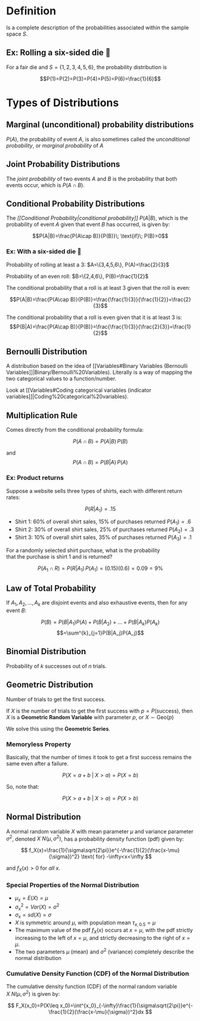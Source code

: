 # Definition

Is a complete description of the probabilities associated within the sample space $S$.

## Ex: Rolling a six-sided die 🎲

For a fair die and $S=\{1,2,3,4,5,6\}$, the probability distribution is

$$P(1)=P(2)=P(3)=P(4)=P(5)=P(6)=\frac{1}{6}$$

# Types of Distributions

## Marginal (unconditional) probability distributions

$P(A)$, the probability of event $A$, is also sometimes called the _unconditional probability_, or _marginal probability_ of $A$

## Joint Probability Distributions

The _joint probability_ of two events $A$ and $B$ is the probability that both events occur, which is $P(A\cap B)$.

## Conditional Probability Distributions

The _[[Conditional Probability|conditional probability]]_ $P(A|B)$, which is the probability of event $A$ given that event $B$ has occurred, is given by:

$$P(A|B)=\frac{P(A\cap B)}{P(B)}\; \text{if}\; P(B)>0$$

### Ex: With a six-sided die 🎲

Probability of rolling at least a $3$: $A=\{3,4,5,6\}, P(A)=\frac{2}{3}$

Probability of an even roll: $B=\{2,4,6\}, P(B)=\frac{1}{2}$

The conditional probability that a roll is at least $3$ given that the roll is even:

$$P(A|B)=\frac{P(A\cap B)}{P(B)}=\frac{\frac{1}{3}}{\frac{1}{2}}=\frac{2}{3}$$

The conditional probability that a roll is even given that it is at least 3 is:
$$P(B|A)=\frac{P(A\cap B)}{P(B)}=\frac{\frac{1}{3}}{\frac{2}{3}}=\frac{1}{2}$$

## Bernoulli Distribution

A distribution based on the idea of [[Variables#Binary Variables (Bernoulli Variables]]|Binary/Bernoulli%20Variables). Literally is a way of mapping the two categorical values to a function/number.

Look at [[Variables#Coding categorical variables (indicator variables]]|Coding%20categorical%20variables).

## Multiplication Rule

Comes directly from the conditional probability formula:

$$
P(A\cap B)=P(A|B)\,P(B)
$$

and
$$P(A\cap B)=P(B|A)\,P(A)$$

### Ex: Product returns

Suppose a website sells three types of shirts, each with different return rates:

$$P(R|A_1)=.15$$

- Shirt 1: 60% of overall shirt sales, 15% of purchases returned $P(A_1)=.6$
- Shirt 2: 30% of overall shirt sales, 25% of purchases returned $P(A_2)=.3$
- Shirt 3: 10% of overall shirt sales, 35% of purchases returned $P(A_3)=.1$

For a randomly selected shirt purchase, what is the probability  
that the purchase is shirt 1 and is returned?

$$P(A_1\cap R)=P(R|A_1)\,P(A_1)=(0.15)(0.6)=0.09=9\%$$

## Law of Total Probability

If $A_1, A_2, \ldots, A_k$ are disjoint events and also exhaustive events, then for any event $B$:

$$P(B)=P(B|A_1)P(A)+P(B|A_2)+\ldots+P(B|A_k)P(A_k)$$
$$=\sum^{k}_{j=1}P(B|A_j)P(A_j)$$

## Binomial Distribution

Probability of $k$ successes out of $n$ trials.

## Geometric Distribution

Number of trials to get the first success.

If $X$ is the number of trials to get the first success with $p = P(\text{success})$, then $X$ is a **Geometric Random Variable** with parameter $p$, or $X\sim \text{Geo}(p)$

We solve this using the **Geometric Series**.

### Memoryless Property

Basically, that the number of times it took to get a first success remains the same even after a failure.

$$
P(X=a+b\;| \;X > a)=P(X=b)
$$

So, note that:

$$
P(X > a + b \; | \; X > a) = P(X > b)
$$

## Normal Distribution

A normal random variable $X$ with mean parameter $\mu$ and variance parameter $\sigma^2$, denoted $X~N(\mu,\sigma^2)$, has a probability density function (pdf) given by:

$$
f_X(x)=\frac{1}{\sigma\sqrt{2\pi}}e^{-\frac{1}{2}(\frac{x-\mu}{\sigma})^2} \text{ for} -\infty<x<\infty
$$

and $f_X(x) > 0$ for _all_ $x$.

### Special Properties of the Normal Distribution

- $\mu_x=E(X)=\mu$
- $\sigma_x^2=Var(X)=\sigma^2$
- $\sigma_x=sd(X)=\sigma$
- $X$ is symmetric around $\mu$, with population mean $\tau_{x,0.5}=\mu$
- The maximum value of the pdf $f_X(x)$ occurs at $x=\mu$, with the pdf strictly increasing to the left of $x=\mu$, and strictly decreasing to the right of $x=\mu$.
- The two parameters $\mu$ (mean) and $\sigma^2$ (variance) completely describe the normal distribution

### Cumulative Density Function (CDF) of the Normal Distribution

The cumulative density function (CDF) of the normal random variable $X~N(\mu, \sigma^2)$ is given by:

$$
F_X(x_0)=P(X\leq x_0)=\int^{x_0}_{-\infty}\frac{1}{\sigma\sqrt{2\pi}}e^{-\frac{1}{2}(\frac{x-\mu}{\sigma})^2}dx
$$
